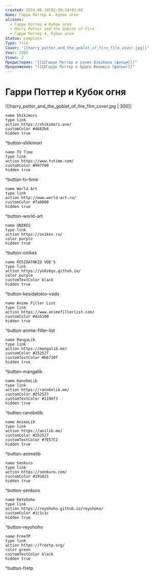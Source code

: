```yaml
---
created: 2024-06-10T02:38:34+03:00
Name: Гарри Поттер 4. Кубок огня
aliases:
  - Гарри Поттер и Кубок огня
  - Harry Potter and the Goblet of Fire
  - Гарри Поттер 4. Кубок огня
Status: complete
Type: film
Cover: "[[harry_potter_and_the_goblet_of_fire_film_cover.jpg]]"
Year: 2005
Views: 2
Предыстория: "[[🎞Гарри Поттер и узник Азкабана (фильм)]]"
Продолжение: "[[🎞Гарри Поттер и Орден Феникса (фильм)]]"
---
```


# Гарри Поттер и Кубок огня

![[harry_potter_and_the_goblet_of_fire_film_cover.jpg | 300]]

```button
name Shikimori
type link
action https://shikimori.one/
customColor #4682b4
hidden true
```
^button-shikimori

```button
name TV Time
type link
action https://www.tvtime.com/
customColor #997f00
hidden true
```
^button-tv-time

```button
name World Art
type link
action http://www.world-art.ru/
customColor #7a0000
hidden true
```
^button-world-art

```button
name ONIKES
type link
action https://onikes.ru/
color purple
hidden true
```
^button-onikes

```button
name KESIDATOKIO VOD'S
type link
action https://yo8z6gv.github.io/
color purple
customTextColor black
hidden true
```
^button-kesidatokio-vods

```button
name Anime Filler List
type link
action https://www.animefillerlist.com/
customColor #da5100
hidden true
```
^button-anime-filler-list

```button
name MangaLib
type link
action https://mangalib.me/
customColor #252527
customTextColor #b6720f
hidden true
```
^button-mangalib

```button
name RanobeLib
type link
action https://ranobelib.me/
customColor #252527
customTextColor #2196f3
hidden true
```
^button-ranobelib

```button
name AnimeLib
type link
action https://anilib.me/
customColor #252527
customTextColor #7E57C2
hidden true
```
^button-animelib

```button
name Senkuro
type link
action https://senkuro.com/
customColor #191A21
hidden true
```
^button-senkuro

```button
name ReYohoho
type link
action https://reyohoho.github.io/reyohoho/
customColor #1c1c1c
hidden true
```
^button-reyohoho

```button
name FreeTP
type link
action https://freetp.org/
color green
customTextColor black
hidden true
```
^button-fretp
